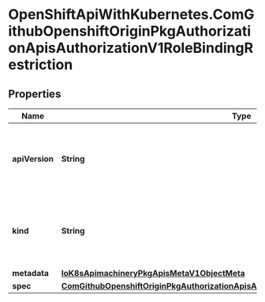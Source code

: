 # OpenShiftApiWithKubernetes.ComGithubOpenshiftOriginPkgAuthorizationApisAuthorizationV1RoleBindingRestriction

## Properties
Name | Type | Description | Notes
------------ | ------------- | ------------- | -------------
**apiVersion** | **String** | APIVersion defines the versioned schema of this representation of an object. Servers should convert recognized schemas to the latest internal value, and may reject unrecognized values. More info: http://releases.k8s.io/HEAD/docs/devel/api-conventions.md#resources | [optional] 
**kind** | **String** | Kind is a string value representing the REST resource this object represents. Servers may infer this from the endpoint the client submits requests to. Cannot be updated. In CamelCase. More info: http://releases.k8s.io/HEAD/docs/devel/api-conventions.md#types-kinds | [optional] 
**metadata** | [**IoK8sApimachineryPkgApisMetaV1ObjectMeta**](IoK8sApimachineryPkgApisMetaV1ObjectMeta.md) | Standard object&#39;s metadata. | 
**spec** | [**ComGithubOpenshiftOriginPkgAuthorizationApisAuthorizationV1RoleBindingRestrictionSpec**](ComGithubOpenshiftOriginPkgAuthorizationApisAuthorizationV1RoleBindingRestrictionSpec.md) | Spec defines the matcher. | 


